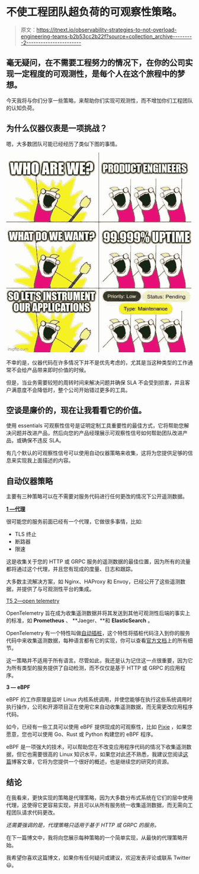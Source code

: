 # 不使工程团队超负荷的可观察性策略。

> 原文：<https://itnext.io/observability-strategies-to-not-overload-engineering-teams-b2b53cc2b22f?source=collection_archive---------2----------------------->

## 毫无疑问，在不需要工程努力的情况下，在你的公司实现一定程度的可观测性，是每个人在这个旅程中的梦想。

今天我将与你们分享一些策略，来帮助你们实现可观测性，而不增加你们工程团队的认知负荷。

## 为什么仪器仪表是一项挑战？

嗯，大多数团队可能已经经历了类似下图的事情。

![](img/f97030a189311dba9b07db7ae35875af.png)

不幸的是，仪器代码在许多情况下并不是优先考虑的，尤其是当这种类型的工作通常不会给产品带来即时价值的时候。

但是，当业务需要较短的周转时间来解决问题并确保 SLA 不会受到损害，并且客户满意度不会降低时，整个公司开始错过更多的工具。

## 空谈是廉价的，现在让我看看它的价值。

使用 essentials 可观察性信号是证明定制工具重要性的最佳方式，它将帮助您解决问题并改进产品，然后向您的产品经理展示可观察性信号如何帮助团队改进产品，或确保不违反 SLA。

有几个默认的可观察性信号可以使用自动仪器策略来收集，这将为您提供足够的信息来实现我上面描述的内容。

## 自动仪器策略

主要有三种策略可以在不需要对服务代码进行任何更改的情况下公开遥测数据。

[**1 —代理**](/observability-strategies-to-not-overload-engineering-teams-proxy-strategy-607d1007688)

很可能您的服务前面已经有一个代理，它做很多事情，比如:

*   TLS 终止
*   断路器
*   限速

这是收集关于您的 HTTP 或 GRPC 服务的遥测数据的最佳位置，因为所有的流量都将通过这个代理，并且您有现成的度量、日志和跟踪。

大多数主流解决方案，如 Nginx、HAProxy 和 Envoy，已经公开了这些遥测数据，并提供了与可观测性平台的集成。

[T5 2—open telemetry](/observability-strategies-to-not-overload-engineering-teams-opentelemetry-strategy-d064b806435c)

OpenTelemetry 旨在成为收集遥测数据并将其发送到其他可观测性后端的事实上的标准，如 **Prometheus** 、 **Jaeger、**和 **ElasticSearch** 。

OpenTelemetry 有一个特性叫做[自动插桩](https://opentelemetry.io/docs/instrumentation/java/automatic/)，这个特性将插桩代码注入到你的服务代码中来收集遥测数据，每种语言都有它的实现，你可以查看[官方文档](https://opentelemetry.io/docs/instrumentation)上的所有细节。

这一策略并不适用于所有语言。尽管如此，我还是认为记住这一点很重要，因为它为所有类型的服务提供了自动检测，而不仅仅是基于 HTTP 或 GRPC 的应用程序。

**3 — eBPF**

eBPF 的工作原理是监听 Linux 内核系统调用，并使您能够在执行这些系统调用时执行操作，公司和开源项目正在使用它来自动收集遥测数据，而无需更改应用程序代码。

如今，已经有一些工具可以使用 eBPF 提供现成的可观察性，比如 [Pixie](https://pixielabs.ai/) ，如果您愿意，您也可以使用 Go、Rust 或 Python 构建您的 eBPF 程序。

eBPF 是一项强大的技术，可以帮助您在不改变应用程序代码的情况下收集遥测数据，但它也需要很高的 Linux 知识水平，如果您对此还不熟悉，我建议您阅读[这篇](https://www.brendangregg.com/blog/2019-01-01/learn-ebpf-tracing.html)博客文章，它将为您提供一个很好的概述，也是继续您的研究的资源。

## 结论

在我看来，更快实现的策略是代理策略，因为大多数分布式系统在它们的层中使用代理，这使得它更容易实现，并且可以从所有服务统一收集遥测数据，而无需向工程团队请求代码更改。

*还需要强调的是，代理策略只适用于基于 HTTP 或 GRPC 的服务。*

在下一篇博文中，我将向您展示每种策略的一个简单实现，从最快的代理策略开始。

我希望你喜欢这篇博文，如果你有任何疑问或建议，欢迎发表评论或联系 Twitter😃。